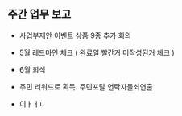## 주간 업무 보고

- 사업부제안 이벤트 상품 9종 추가 회의
- 5월 레드마인 체크 ( 완료일 빨간거 미작성된거 체크 )

- 6월 회식




- 주민 리워드로 획득. 주민포탈 언락자물쇠연출
- 이ㅏㅓㄴ